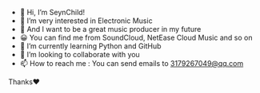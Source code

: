 - 👋 Hi, I’m SeynChild!
- 👀 I’m very interested in Electronic Music
- 🤩 And I want to be a great music producer in my future
- 😀 You can find me from SoundCloud, NetEase Cloud Music and so on
- 🌱 I’m currently learning Python and GitHub
- 💞️ I’m looking to collaborate with you
- 📫 How to reach me : You can send emails to 3179267049@qq.com

Thanks❤️

<!---
djchild-byte/djchild-byte is a ✨ special ✨ repository because its `README.md` (this file) appears on your GitHub profile.
You can click the Preview link to take a look at your changes.
--->
